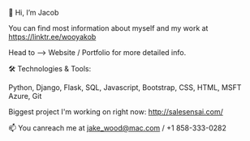 👋 Hi, I’m Jacob

You can find most information about myself and my work at https://linktr.ee/wooyakob

Head to --> Website / Portfolio for more detailed info.

🛠️ Technologies & Tools: 

Python,  Django, Flask, SQL, Javascript, Bootstrap, CSS, HTML, MSFT Azure, Git

Biggest project I'm working on right now: http://salesensai.com/

📫 You canreach me at jake_wood@mac.com / +1 858-333-0282
